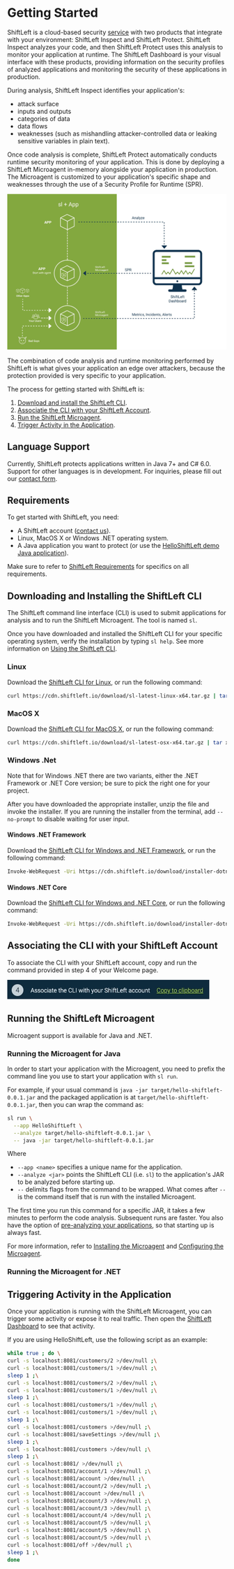 # Getting Started

ShiftLeft is a cloud-based security [service](https://en.wikipedia.org/wiki/Software_as_a_service) with two products that integrate with your environment: ShiftLeft Inspect and ShiftLeft Protect. ShiftLeft Inspect analyzes your code, and then ShiftLeft Protect uses this analysis to monitor your application at runtime. The ShiftLeft Dashboard is your visual interface with these products, providing information on the security profiles of analyzed applications and monitoring the security of these applications in production.

During analysis, ShiftLeft Inspect identifies your application's:
* attack surface
* inputs and outputs
* categories of data
* data flows
* weaknesses (such as mishandling attacker-controlled data or leaking sensitive variables in plain text). 

Once code analysis is complete, ShiftLeft Protect automatically conducts runtime security monitoring of your application. This is done by deploying a ShiftLeft Microagent in-memory alongside your application in production. The Microagent is customized to your application's specific shape and weaknesses through the use of a Security Profile for Runtime (SPR).

![ShiftLeft Workflow](shiftleft-workflow.jpg)

The combination of code analysis and runtime monitoring performed by ShiftLeft is what gives your application an edge over attackers, because the protection provided is very specific to your application.

The process for getting started with ShiftLeft is:

1. [Download and install the ShiftLeft CLI](#downloading-and-installing-the-shiftleft-cli).
2. [Associatie the CLI with your ShiftLeft Account](#associating-the-cli-with-your-shiftleft-account).
3. [Run the ShiftLeft Microagent](#running-the-shiftleft-microagent).
4. [Trigger Activity in the Application](#triggering-activity-in-the-application).

## Language Support

Currently, ShiftLeft protects applications written in Java 7+ and C# 6.0. Support for other languages is in development. For inquiries, please fill out our [contact form](https://www.shiftleft.io/contact/).

## Requirements

To get started with ShiftLeft, you need:

* A ShiftLeft account ([contact us](https://www.shiftleft.io/contact/)).
* Linux, MacOS X or Windows .NET operating system. 
* A Java application you want to protect (or use the [HelloShiftLeft demo Java application](https://github.com/ShiftLeftSecurity/HelloShiftLeft)).

Make sure to refer to [ShiftLeft Requirements](shiftleft-requirements.md) for specifics on all requirements.

## Downloading and Installing the ShiftLeft CLI

The ShiftLeft command line interface (CLI) is used to submit applications for analysis and to run the ShiftLeft Microagent. The tool is named `sl`.

Once you have downloaded and installed the ShiftLeft CLI for your specific operating system, verify the installation by typing `sl help`. See more information on [Using the ShiftLeft CLI](using-sl-the-shiftleft-cli.md).

### Linux

Download the [ShiftLeft CLI for Linux](https://cdn.shiftleft.io/download/sl-latest-linux-x64.tar.gz), or run the following command:

```bash
curl https://cdn.shiftleft.io/download/sl-latest-linux-x64.tar.gz | tar xvz -C /usr/local/bin
```

### MacOS X

Download the [ShiftLeft CLI for MacOS X](https://cdn.shiftleft.io/download/sl-latest-osx-x64.tar.gz), or run the following command:

```bash
curl https://cdn.shiftleft.io/download/sl-latest-osx-x64.tar.gz | tar xvz -C /usr/local/bin
```

### Windows .Net

Note that for Windows .NET there are two variants, either the .NET Framework or .NET Core version; be sure to pick the right one for your project.

After you have downloaded the appropriate installer, unzip the file and invoke the installer.  If you are running the installer from the terminal, add `--no-prompt` to disable waiting for user input.

#### Windows .NET Framework

Download the [ShiftLeft CLI for Windows and .NET Framework](https://cdn.shiftleft.io/download/installer-dotnet-framework-latest-windows-x64.zip), or run the following command:

```bash
Invoke-WebRequest -Uri https://cdn.shiftleft.io/download/installer-dotnet-framework-latest-windows-x64.zip -UseBasicParsing -OutFile sl-latest-windows-x64.zip
```

#### Windows .NET Core

Download the [ShiftLeft CLI for Windows and .NET Core](https://cdn.shiftleft.io/download/installer-dotnet-core-latest-windows-x64.zip), or run the following command:

```bash
Invoke-WebRequest -Uri https://cdn.shiftleft.io/download/installer-dotnet-core-latest-windows-x64.zip -UseBasicParsing -OutFile sl-latest-windows-x64.zip
```

## Associating the CLI with your ShiftLeft Account

To associate the CLI with your ShiftLeft account, copy and run the command provided in step 4 of your Welcome page.

![](WelcomeStep4.jpg)

## Running the ShiftLeft Microagent

Microagent support is available for Java and .NET.

### Running the Microagent for Java

In order to start your application with the Microagent, you need to prefix the command line you use to start your application with `sl run`.

For example, if your usual command is `java -jar target/hello-shiftleft-0.0.1.jar` and the packaged application is at `target/hello-shiftleft-0.0.1.jar`, then you can wrap the command as:

```bash
sl run \
  --app HelloShiftLeft \
  --analyze target/hello-shiftleft-0.0.1.jar \
  -- java -jar target/hello-shiftleft-0.0.1.jar
```

Where

* `--app <name>` specifies a unique name for the application.
* `--analyze <jar>` points the ShiftLeft CLI (i.e. `sl`) to the application's JAR to be analyzed before starting up.
* `--` delimits flags from the command to be wrapped. What comes after `--` is the command itself that is run with the installed Microagent.

The first time you run this command for a specific JAR, it takes a few minutes to perform the code analysis. Subsequent runs are faster. You also have the option of [pre-analyzing your applications](../getting-started/analyzing-applications-in-ci.md), so that starting up is always fast.

For more information, refer to [Installing the Microagent](../installing-the-microagent/installing-the-microagent.md) and  [Configuring the Microagent](../installing-the-microagent/jvm-based-environments/configuring-the-microagent.md).

### Running the Microagent for .NET

## Triggering Activity in the Application

Once your application is running with the ShiftLeft Microagent, you can trigger some activity or expose it to real traffic. Then open the [ShiftLeft Dashboard](https://www.shiftleft.io/dashboard) to see that activity.

If you are using HelloShiftLeft, use the following script as an example:

```bash
while true ; do \
curl -s localhost:8081/customers/2 >/dev/null ;\
curl -s localhost:8081/customers/1 >/dev/null ;\
sleep 1 ;\
curl -s localhost:8081/customers/2 >/dev/null ;\
curl -s localhost:8081/customers/1 >/dev/null ;\
sleep 1 ;\
curl -s localhost:8081/customers/1 >/dev/null ;\
curl -s localhost:8081/customers/1 >/dev/null ;\
sleep 1 ;\
curl -s localhost:8081/customers >/dev/null ;\
curl -s localhost:8081/saveSettings >/dev/null ;\
sleep 1 ;\
curl -s localhost:8081/customers >/dev/null ;\
sleep 1 ;\
curl -s localhost:8081/ >/dev/null ;\
curl -s localhost:8081/account/1 >/dev/null ;\
curl -s localhost:8081/account >/dev/null ;\
curl -s localhost:8081/account/2 >/dev/null ;\
curl -s localhost:8081/account >/dev/null ;\
curl -s localhost:8081/account/3 >/dev/null ;\
curl -s localhost:8081/account/3 >/dev/null ;\
curl -s localhost:8081/account/4 >/dev/null ;\
curl -s localhost:8081/account/5 >/dev/null ;\
curl -s localhost:8081/account/5 >/dev/null ;\
curl -s localhost:8081/account/5 >/dev/null ;\
curl -s localhost:8081/off >/dev/null ;\
sleep 1 ;\
done
```

